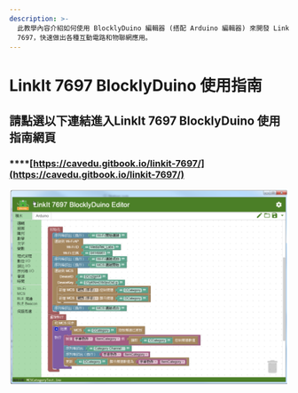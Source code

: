 ```yaml
---
description: >-
  此教學內容介紹如何使用 BlocklyDuino 編輯器 (搭配 Arduino 編輯器) 來開發 LinkIt
  7697，快速做出各種互動電路和物聯網應用。
---
```


# LinkIt 7697 BlocklyDuino 使用指南

## **請點選以下連結進入LinkIt 7697 BlocklyDuino 使用指南網頁**

### ****[https://cavedu.gitbook.io/linkit-7697/](https://cavedu.gitbook.io/linkit-7697/)

![](<.gitbook/assets/截圖 2021-10-14 下午12.04.11.png>)
